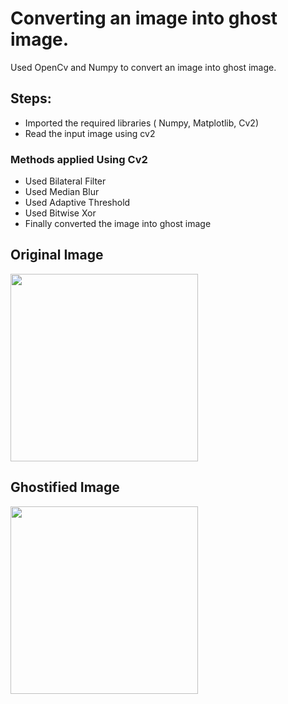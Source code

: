 # Converting an image into ghost image.

Used OpenCv and Numpy to convert an image into ghost image.

## Steps:
* Imported the required libraries ( Numpy, Matplotlib, Cv2)
* Read the input image using cv2

### Methods applied Using Cv2
* Used Bilateral Filter
* Used Median Blur
* Used Adaptive Threshold
* Used Bitwise Xor
* Finally converted the image into ghost image


## Original Image
<img src="images/Image.jpg" height="300px">

## Ghostified Image
<img src="images/Ghostified image.jpg" height="300px">


